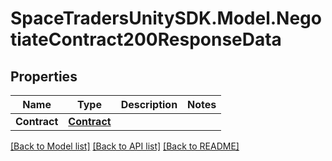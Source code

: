 # SpaceTradersUnitySDK.Model.NegotiateContract200ResponseData

## Properties

Name | Type | Description | Notes
------------ | ------------- | ------------- | -------------
**Contract** | [**Contract**](Contract.md) |  | 

[[Back to Model list]](../README.md#documentation-for-models) [[Back to API list]](../README.md#documentation-for-api-endpoints) [[Back to README]](../README.md)

